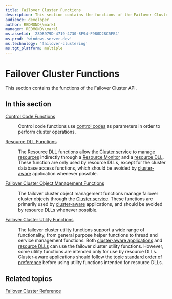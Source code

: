 ```yaml
---
title: Failover Cluster Functions
description: This section contains the functions of the Failover Cluster API.
audience: developer
author: REDMOND\\markl
manager: REDMOND\\markl
ms.assetid: '28D8979D-4719-4730-8F94-F980D28C5FE4'
ms.prod: 'windows-server-dev'
ms.technology: 'failover-clustering'
ms.tgt_platform: multiple
---
```


# Failover Cluster Functions

This section contains the functions of the Failover Cluster API.

## In this section

<dl> <dt>

[Control Code Functions](control-code-functions.md)
</dt> <dd>

Control code functions use [control codes](control-codes.md) as parameters in order to perform cluster operations.

</dd> <dt>

[Resource DLL Functions](resource-dll-functions.md)
</dt> <dd>

The Resource DLL functions allow the [Cluster service](cluster-service.md) to manage [resources](resources.md) indirectly through a [Resource Monitor](resource-monitor.md) and a [resource DLL](resource-dlls.md). These function are only used by resource DLLs, except for the cluster database access functions, which should be avoided by [cluster-aware](cluster-aware-applications.md) application whenever possible.

</dd> <dt>

[Failover Cluster Object Management Functions](cluster-object-management-functions.md)
</dt> <dd>

The failover cluster object management functions manage failover cluster objects through the [Cluster service](cluster-service.md). These functions are primarily used by [cluster-aware](cluster-aware-applications.md) applications, and should be avoided by resource DLLs whenever possible.

</dd> <dt>

[Failover Cluster Utility Functions](cluster-utility-functions.md)
</dt> <dd>

The failover cluster utility functions support a wide range of functionality, from general purpose helper functions to thread and service management functions. Both [cluster-aware applications](c-gly.md#-wolf-cluster-aware-application-gly) and [resource DLLs](resource-dlls.md) can use the failover cluster utility functions. However, some utility functions are intended only for use by resource DLLs. Cluster-aware applications should follow the topic [standard order of preference](standard-order-of-preference.md) before using utility functions intended for resource DLLs.

</dd> </dl>

## Related topics

<dl> <dt>

[Failover Cluster Reference](failover-cluster-reference.md)
</dt> </dl>

 

 




